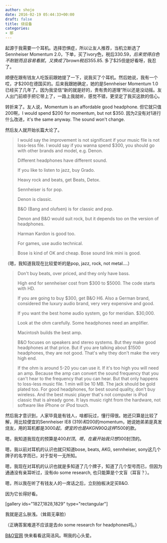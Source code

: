 ```yaml
---
author: shojo
date: 2016-02-19 05:44:33+00:00
draft: false
title: 烧设备
categories:
- 邪
---
```


起源于我需要一个耳机。选择恐惧症，所以让友人推荐，当机立断选了Sennheiser Momentum 2.0，下单，买了ivory色，税后$330.59，后来觉得白色不耐脏而且容易看腻，又换成了brown税后$355.85. 多了$25但是好看呀，我忍了。

顺便在跟有钱友人吃饭前跟她提了一下，说我买了个耳机。然后她说，我有一个哎，才$200在德国买的。后来我跟她确定，她的是Sennheiser Momentum 1.0已经买了几年了。因为我坚信“新的就是好的，贵有贵的道理”所以还是没动摇。友人出门前顺手把它带上了，一路上我就听，感觉不错，更坚定了我买这款的信心。

转折来了。友人说，Momentum is an affordable good headphone. 但它就只值200啊，I would spend $200 for momentum, but not $350. 因为2没有对1进行什么改进，it's the same anyway. The sound won't change.

然后友人就开始长篇大论了。



<blockquote>I would say the improvement is not significant if your music file is not loss-less file. I would say if you wanna spend $300, you should go with other brands and model, e.g. Denon.

Different headphones have different sound.

If you like to listen to jazz, buy Grado.

Heavy rock and beats, get Beats, Detox.

Sennheiser is for pop.

Denon is classic.

B&O (Bang and olufsen) is for classic and pop.

Denon and B&O would suit rock, but it depends too on the version of headphones.

Harman Kardon is good too.

For games, use audio technical.

Bose is kind of OK and cheap. Bose sound link mini is good.</blockquote>



（嗯，我知道我现在比较爱听的是pop, jazz, rock, not metal....）



<blockquote>Don't buy beats, over priced, and they only have bass.

High end for sennheiser cost from $300 to $5000. The code starts with HD.

If you are going to buy $300, get B&O H6. Also a German brand, considered the luxury audio brand, very very expensive and good.

If you want the best home audio system, go for meridian. $30,000.

Look at the ohm carefully. Some headphones need an amplifier.

Macintosh builds the best amp.

B&O focuses on speakers and stereo systems. But they make good headphones at that price. But if you are talking about $1500 headphones, they are not good. That's why they don't make the very high end.

If the ohm is around 5-20 you can use it. If it's too high you will need an amp. Because the amp can convert the sound frequency that you can't hear to the frequency that you can hear. But that only happens to loss-less music file. 1 min will be 10 MB. The jack should be gold plated too. For good headphones, for best sound quality, don't buy wireless. And the best music player that's not computer is iPod classic that is already gone. It lays music right from the hardware, not software like iPhone or iPod touch.</blockquote>



然后我才意识到，人家毕竟是有钱人，啥都玩过，懂行得很。她还只算是比较了解，用比较便宜的Sennheiser IE8 ($319)和$200的momentum，她说她弟弟是真发烧友，用的耳机都是$3000起，便宜的也是AKG N90Q这样$1500的款。

嗯，我知道我现在的预算是$400封顶。嗯，在最开始我只想$300封顶的。

嗯，我以前对耳机的认识也就只知道bose, beats, AKG, sennheiser, sony这几个牌子的名字而已，对于型号一无所知。

嗯，我现在对耳机的认识也就是多知道了几个牌子，知道了几个型号而已，但因为通通没有亲耳听过，没有do some research, 也只能算是个文盲（耳盲？）。

嗯，所以我在听了有钱友人的一席话之后，立刻拍板决定买B&O.

因为它长得好看。

[gallery ids="1827,1828,1829" type="rectangular"]

我就是这么肤浅。（耸肩无辜脸）

（正确答案难道不应该是去do some research for headphones吗。）

[B&O官网](http://www.bang-olufsen.com/en) 快来看看这简洁风。啊我的心头爱。
